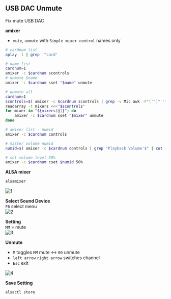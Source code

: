 USB DAC Unmute
---
Fix mute USB DAC 

**amixer**
- `mute`, `unmute` with `Simple mixer control` names only
```sh
# cardnum list
aplay -l | grep '^card'

# name list
cardnum=1
amixer -c $cardnum scontrols
# unmute $name
amixer -c $cardnum sset "$name" unmute

# unmute all
cardnum=1
scontrols=$( amixer -c $cardnum scontrols | grep -v Mic awk -F"['']" '{print $2}' | awk '!a[$0]++' )
readarray -t mixers <<<"$scontrols"
for mixer in "${mixers[@]}"; do
	amixer -c $cardnum sset "$mixer" unmute
done

# amixer list - numid
amixer -c $cardnum controls

# master volume numid
numid=$( amixer -c $cardnum controls | grep "Playback Volume'$" | cut -d',' -f1 )

# set volume level 50%
amixer -c $cardnum cset $numid 50%
```
 
**ALSA mixer**  
```sh
alsamixer
```
![1](https://github.com/rern/RuneAudio/blob/master/USB_DAC_unmute/1.png)  

**Select Sound Device**  
`F6` select menu  
![2](https://github.com/rern/RuneAudio/blob/master/USB_DAC_unmute/2.png)  

**Setting**  
`MM` = mute  
![3](https://github.com/rern/RuneAudio/blob/master/USB_DAC_unmute/3.png)  

**Unmute**
- `M` toggles `MM` mute <-> `00` unmute  
- `left arrow` `right arrow` switches channel  
- `Esc` exit  

![4](https://github.com/rern/RuneAudio/blob/master/USB_DAC_unmute/4.png)  

**Save Setting**  
```sh
alsactl store
```
